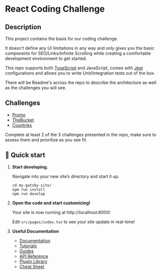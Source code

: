 # React Coding Challenge

## Description

This project contains the basis for our coding challenge.

It doesn't define any UI limitations in any way and only gives you the basic components for SEO/Links/Infinite Scrolling while creating a comfortable development environment to get started.

This repo supports both [TypeScript](https://www.typescriptlang.org/) and JavaScript, comes with [Jest](https://jestjs.io/) configurations and allows you to write Unit/Integration tests out of the box.

There will be Readme's across the repo to describe the architecture as well as the challenges you will see.

## Challenges

- [Promo](src/components/Countdown/README.md)
- [TheBucket](src/components/TheBucket/README.md)
- [Countries](src/pages/countries/README.md)

Complete at least 2 of the 3 challenges presented in the repo, make sure to assess them and prioritize as you see fit.

## 🚀 Quick start

1.  **Start developing.**

    Navigate into your new site’s directory and start it up.

    ```shell
    cd my-gatsby-site/
    npm run install
    npm run develop
    ```

2.  **Open the code and start customizing!**

    Your site is now running at http://localhost:8000!

    Edit `src/pages/index.tsx` to see your site update in real-time!

3.  **Useful Documentation**

    - [Documentation](https://www.gatsbyjs.com/docs/?utm_source=starter&utm_medium=readme&utm_campaign=minimal-starter-ts)
    - [Tutorials](https://www.gatsbyjs.com/docs/tutorial/?utm_source=starter&utm_medium=readme&utm_campaign=minimal-starter-ts)
    - [Guides](https://www.gatsbyjs.com/docs/how-to/?utm_source=starter&utm_medium=readme&utm_campaign=minimal-starter-ts)
    - [API Reference](https://www.gatsbyjs.com/docs/api-reference/?utm_source=starter&utm_medium=readme&utm_campaign=minimal-starter-ts)
    - [Plugin Library](https://www.gatsbyjs.com/plugins?utm_source=starter&utm_medium=readme&utm_campaign=minimal-starter-ts)
    - [Cheat Sheet](https://www.gatsbyjs.com/docs/cheat-sheet/?utm_source=starter&utm_medium=readme&utm_campaign=minimal-starter-ts)
